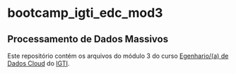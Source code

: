 # bootcamp_igti_edc_mod3

## Processamento de Dados Massivos

Este repositório contém os arquivos do módulo 3 do curso [Egenhario/(a) de Dados Cloud](https://www.igti.com.br/bootcamp/engenheiro-de-dados-cloud) do [IGTI](https://www.igti.com.br/).